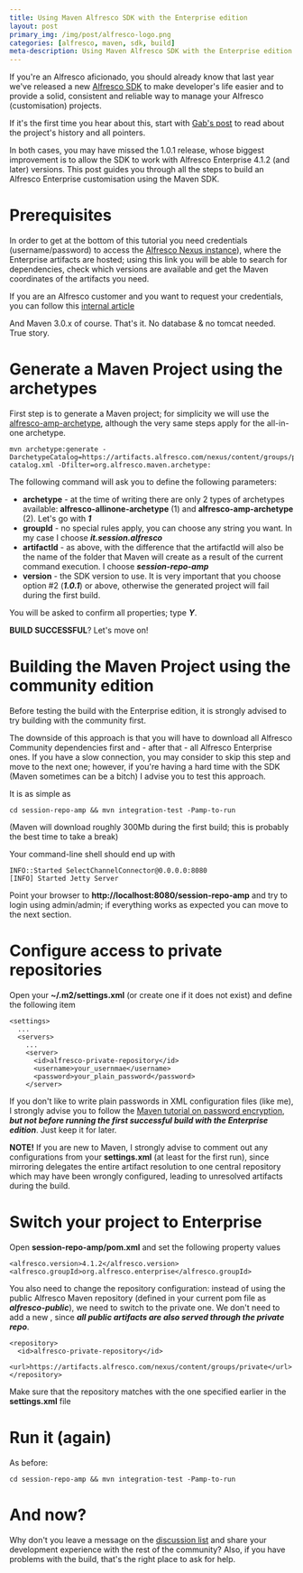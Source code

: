 ```yaml
---
title: Using Maven Alfresco SDK with the Enterprise edition
layout: post
primary_img: /img/post/alfresco-logo.png
categories: [alfresco, maven, sdk, build]
meta-description: Using Maven Alfresco SDK with the Enterprise edition
---
```


If you're an Alfresco aficionado, you should already know that last year we've released a new [Alfresco SDK](https://artifacts.alfresco.com/nexus/content/repositories/alfresco-docs/alfresco-lifecycle-aggregator/latest/index.html) to make developer's life easier and to provide a solid, consistent and reliable way to manage your Alfresco (customisation) projects.

If it's the first time you hear about this, start with [Gab's post](http://mindthegab.com/2012/11/05/maven-alfresco-sdk-1-0-is-finally-out-and-ready-for-you-to-enjoy/) to read about the project's history and all pointers.

In both cases, you may have missed the 1.0.1 release, whose biggest improvement is to allow the SDK to work with Alfresco Enterprise 4.1.2 (and later) versions. This post guides you through all the steps to build an Alfresco Enterprise customisation using the Maven SDK.

Prerequisites
================
In order to get at the bottom of this tutorial you need credentials (username/password) to access the [Alfresco Nexus instance](https://artifacts.alfresco.com/nexus)), where the Enterprise artifacts are hosted; using this link you will be able to search for dependencies, check which versions are available and get the Maven coordinates of the artifacts you need.

If you are an Alfresco customer and you want to request your credentials, you can follow this [internal article](https://support.alfresco.com/ics/support/default.asp?deptID=15026&task=knowledge&questionID=91)

And Maven 3.0.x of course.
That's it. No database & no tomcat needed. True story.

Generate a Maven Project using the archetypes
================
First step is to generate a Maven project; for simplicity we will use the [alfresco-amp-archetype](https://artifacts.alfresco.com/nexus/content/repositories/alfresco-docs/alfresco-lifecycle-aggregator/latest/archetypes/alfresco-amp-archetype/index.html), although the very same steps apply for the all-in-one archetype.

    mvn archetype:generate -DarchetypeCatalog=https://artifacts.alfresco.com/nexus/content/groups/public/archetype-catalog.xml -Dfilter=org.alfresco.maven.archetype:

The following command will ask you to define the following parameters:

* <b>archetype</b> - at the time of writing there are only 2 types of archetypes available: **alfresco-allinone-archetype** (1) and **alfresco-amp-archetype** (2). Let's go with <b><i>1</i></b>
* <b>groupId</b> - no special rules apply, you can choose any string you want. In my case I choose <b><i>it.session.alfresco</i></b>
* <b>artifactId</b> - as above, with the difference that the artifactId will also be the name of the folder that Maven will create as a result of the current command execution. I choose <b><i>session-repo-amp</i></b>
* <b>version</b> - the SDK version to use. It is very important that you choose option #2 (<b><i>1.0.1</i></b>) or above, otherwise the generated project will fail during the first build.

You will be asked to confirm all properties; type <b><i>Y</i></b>.

<b>BUILD SUCCESSFUL</b>? Let's move on!

Building the Maven Project using the community edition
================
Before testing the build with the Enterprise edition, it is strongly advised to try building with the community first.

The downside of this approach is that you will have to download all Alfresco Community dependencies first and - after that - all Alfresco Enterprise ones. If you have a slow connection, you may consider to skip this step and move to the next one; however, if you're having a hard time with the SDK (Maven sometimes can be a bitch) I advise you to test this approach.

It is as simple as

    cd session-repo-amp && mvn integration-test -Pamp-to-run

(Maven will download roughly 300Mb during the first build; this is probably the best time to take a break)

Your command-line shell should end up with

    INFO::Started SelectChannelConnector@0.0.0.0:8080
	[INFO] Started Jetty Server

Point your browser to **http://localhost:8080/session-repo-amp** and try to login using admin/admin; if everything works as expected you can move to the next section.

Configure access to private repositories
================
Open your **~/.m2/settings.xml** (or create one if it does not exist) and define the following **<server>** item

    <settings>
      ...
      <servers>
        ...	
	    <server>
          <id>alfresco-private-repository</id>
          <username>your_usernmae</username>
          <password>your_plain_password</password>
        </server>

If you don't like to write plain passwords in XML configuration files (like me), I strongly advise you to follow the [Maven tutorial on password encryption](http://maven.apache.org/guides/mini/guide-encryption.html), <b><i>but not before running the first successful build with the Enterprise edition</b></i>. Just keep it for later.

<b>NOTE!</b> If you are new to Maven, I strongly advise to comment out any <mirror> configurations from your **settings.xml** (at least for the first run), since mirroring delegates the entire artifact resolution to one central repository which may have been wrongly configured, leading to unresolved artifacts during the build.

Switch your project to Enterprise
================
Open **session-repo-amp/pom.xml** and set the following property values

    <alfresco.version>4.1.2</alfresco.version>
    <alfresco.groupId>org.alfresco.enterprise</alfresco.groupId>

You also need to change the repository configuration: instead of using the public Alfresco Maven repository (defined in your current pom file as <b><i>alfresco-public</i></b>), we need to switch to the private one. We don't need to add a new **<repository>**, since <b><i>all public artifacts are also served through the private repo</i></b>.

    <repository>
      <id>alfresco-private-repository</id>
      <url>https://artifacts.alfresco.com/nexus/content/groups/private</url>
    </repository>

Make sure that the repository <id> matches with the one specified earlier in the **settings.xml** file

Run it (again)
================
As before:

    cd session-repo-amp && mvn integration-test -Pamp-to-run

And now?
================
Why don't you leave a message on the [discussion list](https://groups.google.com/forum/#!forum/maven-alfresco) and share your development experience with the rest of the community? Also, if you have problems with the build, that's the right place to ask for help.